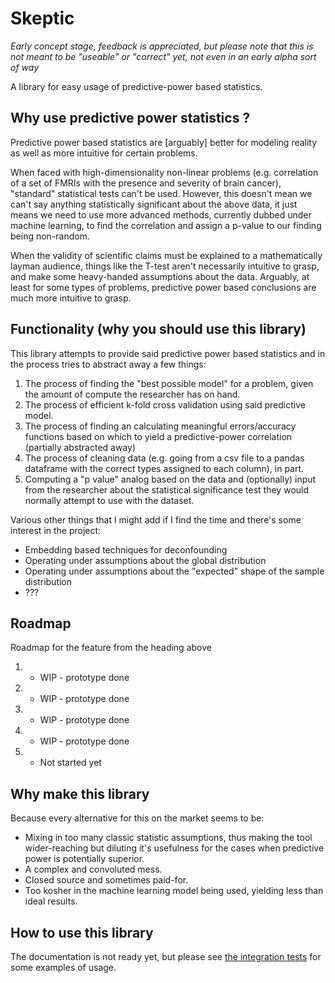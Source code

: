 # Skeptic

*Early concept stage, feedback is appreciated, but please note that this is not meant to be "useable" or "correct" yet, not even in an early alpha sort of way*

A library for easy usage of predictive-power based statistics.

## Why use predictive power statistics ?

Predictive power based statistics are [arguably] better for modeling reality as well as more intuitive for certain problems.

When faced with high-dimensionality non-linear problems (e.g. correlation of a set of FMRIs with the presence and severity of brain cancer), "standard" statistical tests can't be used. However, this doesn't mean we can't say anything statistically significant about the above data, it just means we need to use more advanced methods, currently dubbed under machine learning, to find the correlation and assign a p-value to our finding being non-random.

When the validity of scientific claims must be explained to a mathematically layman audience, things like the T-test aren't necessarily intuitive to grasp, and make some heavy-handed assumptions about the data. Arguably, at least for some types of problems, predictive power based conclusions are much more intuitive to grasp.

## Functionality (why you should use this library)

This library attempts to provide said predictive power based statistics and in the process tries to abstract away a few things:

1. The process of finding the "best possible model" for a problem, given the amount of compute the researcher has on hand.
2. The process of efficient k-fold cross validation using said predictive model.
3. The process of finding an calculating meaningful errors/accuracy functions based on which to yield a predictive-power correlation (partially abstracted away)
4. The process of cleaning data (e.g. going from a csv file to a pandas dataframe with the correct types assigned to each column), in part.
5. Computing a "p value" analog based on the data and (optionally) input from the researcher about the statistical significance test they would normally attempt to use with the dataset.

Various other things that I might add if I find the time and there's some interest in the project:
* Embedding based techniques for deconfounding
* Operating under assumptions about the global distribution
* Operating under assumptions about the "expected" shape of the sample distribution
* ???

## Roadmap

Roadmap for the feature from the heading above

1. - WIP - prototype done
2. - WIP - prototype done
3. - WIP - prototype done
4. - WIP - prototype done
5. - Not started yet

## Why make this library

Because every alternative for this on the market seems to be:
* Mixing in too many classic statistic assumptions, thus making the tool wider-reaching but diluting it's usefulness for the cases when predictive power is potentially superior.
* A complex and convoluted mess.
* Closed source and sometimes paid-for.
* Too kosher in the machine learning model being used, yielding less than ideal results.

## How to use this library

The documentation is not ready yet, but please see [the integration tests](tests/integration) for some examples of usage.
